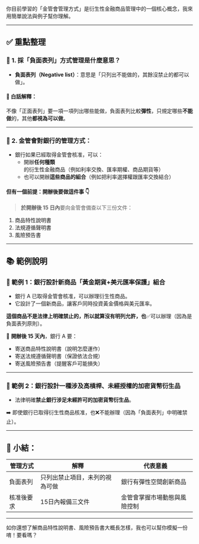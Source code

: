 你目前學習的「金管會管理方式」是衍生性金融商品管理中的一個核心概念，我來用簡單說法與例子幫你理解。

---

## ✅ 重點整理

### 📌 1. 採「負面表列」方式管理是什麼意思？

- **負面表列（Negative list）**：意思是「只列出不能做的，其餘沒禁止的都可以做」。

#### 🧠 白話解釋：
不像「正面表列」要一項一項列出哪些能做，負面表列比較**彈性**，只規定哪些**不能做**的，其他**都視為可以做**。

---

### 📌 2. 金管會對銀行的管理方式：

- 銀行如果已經取得金管會核准，可以：
  - 開辦**任何種類**的衍生性金融商品（例如利率交換、匯率期權、商品期貨等）
  - 也可以開辦**這些商品的組合**（例如把利率選擇權跟匯率交換結合）

#### 但有一個前提：開辦後要做這件事 👇

> **於開辦後 15 日內**要向金管會備查以下三份文件：
1. 商品特性說明書  
2. 法規遵循聲明書  
3. 風險預告書

---

## 📚 範例說明

### 🔸 範例 1：銀行設計新商品「黃金期貨+美元匯率保護」組合

- 銀行 A 已取得金管會核准，可以辦理衍生性商品。
- 它設計了一個新商品，讓客戶同時投資黃金價格與美元匯率。

**這個商品不是法律上明確禁止的，所以就算沒有明列允許，也**✅可以辦理（因為是負面表列原則）。

🔁 **開辦後 15 天內**，銀行 A 要：
- 寄送商品特性說明書（說明怎麼運作）
- 寄送法規遵循聲明書（保證依法合規）
- 寄送風險預告書（提醒客戶可能損失）

---

### 🔸 範例 2：銀行設計一種涉及高槓桿、未經授權的加密貨幣衍生品

- 法律明確**禁止銀行涉足未經許可的加密貨幣衍生品**。

➡️ 即使銀行已取得衍生性商品核准，也❌不能辦理（因為「負面表列」中明確禁止）。

---

## 📝 小結：

| 管理方式 | 解釋 | 代表意義 |
|----------|------|----------|
| 負面表列 | 只列出禁止項目，未列的視為可做 | 銀行有彈性空間創新商品 |
| 核准後要求 | 15日內報備三文件 | 金管會掌握市場動態與風險控制 |

---

如你還想了解商品特性說明書、風險預告書大概長怎樣，我也可以幫你模擬一份唷！要看嗎？